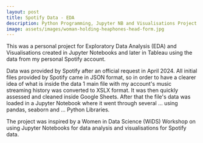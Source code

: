 ```yaml
---
layout: post
title: Spotify Data - EDA
description: Python Programming, Jupyter NB and Visualisations Project
image: assets/images/woman-holding-heaphones-head-form.jpg
---
```


This was a personal project for Exploratory Data Analysis (EDA) and Visualisations created in Jupyter Notebooks and later in Tableau using the data from my personal Spotify account. 

Data was provided by Spotify after an official request in April 2024. All initial files provided by Spotify came in JSON format, so in order to have a clearer idea of what is inside the data 1 main file with my account's music streaming history was converted to XSLX format. It was then quickly assessed and cleaned inside Google Sheets. After that the file's data was loaded in a Jupyter Notebook where it went through several ... using pandas, seaborn and ... Python Libraries.

The project was inspired by a Women in Data Science (WiDS) Workshop on using Jupyter Notebooks for data analysis and visualisations for Spotify data.
